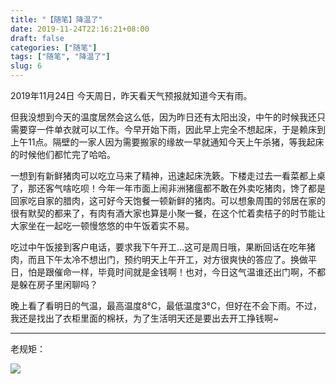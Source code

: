 ```yaml
---
title: "【随笔】降温了"
date: 2019-11-24T22:16:21+08:00
draft: false
categories: ["随笔"]
tags: ["随笔", "降温了"]
slug: 6
---
```


2019年11月24日 今天周日，昨天看天气预报就知道今天有雨。

但我没想到今天的温度居然会这么低，因为昨日还有太阳出没，中午的时候我还只需要穿一件单衣就可以工作。今早开始下雨，因此早上完全不想起床，于是赖床到上午11点。隔壁的一家人因为需要搬家的缘故一早就通知今天上午杀猪，等我起床的时候他们都忙完了哈哈。

一想到有新鲜猪肉可以吃立马来了精神，迅速起床洗簌。下楼走过去一看菜都上桌了，那还客气啥吃呗！今年一年市面上闹非洲猪瘟都不敢在外卖吃猪肉，馋了都是回家吃自家的腊肉，这可好今天饱餐一顿新鲜的猪肉。可以想象周围的邻居在家的很有默契的都来了，有肉有酒大家也算是小聚一餐，在这个忙着卖桔子的时节能让大家坐在一起吃一顿慢悠悠的中午饭着实不易。

吃过中午饭接到客户电话，要求我下午开工...这可是周日哦，果断回话在吃年猪肉，而且下午太冷不想出门，预约明天上午开工，对方很爽快的答应了。换做平日，怕是跟催命一样，毕竟时间就是金钱啊！也对，今日这气温谁还出门啊，不都是躲在房子里闲聊吗？

晚上看了看明日的气温，最高温度8°C，最低温度3°C，但好在不会下雨。不过，我还是找出了衣柜里面的棉袄，为了生活明天还是要出去开工挣钱啊~

---

老规矩：

![](https://img.dtz9.net/imgs/2019/11/2ebeb83f3e04da80.jpg)